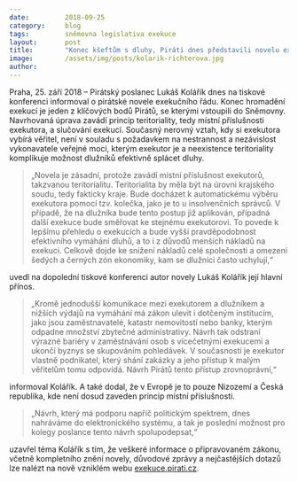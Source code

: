 ```yaml
---
date:         2018-09-25
category:     blog
tags:         sněmovna legislativa exekuce
layout:       post
title:        "Konec kšeftům s dluhy, Piráti dnes představili novelu exekučního řádu"
image:        /assets/img/posts/kolarik-richterova.jpg
author:       
---
```


Praha, 25. září 2018 – Pirátský poslanec Lukáš Kolářík dnes na tiskové konferenci informoval o pirátské novele exekučního řádu. Konec hromadění exekucí je jeden z klíčových bodů Pirátů, se kterými vstoupili do Sněmovny. Navrhovaná úprava zavádí princip teritoriality, tedy místní příslušnosti exekutora, a slučování exekucí. Současný nerovný vztah, kdy si exekutora vybírá věřitel, není v souladu s požadavkem na nestrannost a nezávislost vykonavatele veřejné moci, kterým exekutor je a neexistence teritoriality komplikuje možnost dlužníků efektivně splácet dluhy.

> „Novela je zásadní, protože zavádí místní příslušnost exekutorů, takzvanou teritorialitu. Teritorialita by měla být na úrovni krajského soudu, tedy fakticky kraje. Bude docházet k automatickému výběru exekutora pomocí tzv. kolečka, jako je to u insolvenčních správců. V případě, že na dlužníka bude tento postup již aplikován, případná další exekuce bude směřovat ke stejnému exekutorovi. To povede k lepšímu přehledu o exekucích a bude vyšší pravděpodobnost efektivního vymáhání dluhů, a to i z důvodů menších nákladů na exekuci. Celkově dojde ke snížení nákladů celé společnosti a omezení šedých a černých zón ekonomiky, kam se dlužníci často uchylují,“ 

uvedl na dopolední tiskové konferenci autor novely Lukáš Kolářík její hlavní přínos.

> „Kromě jednodušší komunikace mezi exekutorem a dlužníkem a nižších výdajů na vymáhání má zákon ulevit i dotčeným institucím, jako jsou zaměstnavatelé, katastr nemovitostí nebo banky, kterým odpadne množství zbytečné administrativy. Návrh tak odstraní výrazné bariéry v zaměstnávání osob s vícečetnými exekucemi a ukončí byznys se skupováním pohledávek. V současnosti je exekutor vlastně podnikatel, který shání zakázky a jeho přístup k malým věřitelům tomu odpovídá. Návrh Pirátů tento přístup zrovnoprávní,“ 

informoval Kolářík. A také dodal, že v Evropě je to pouze Nizozemí a Česká republika, kde není dosud zaveden princip místní příslušnosti.

> „Návrh, který má podporu napříč politickým spektrem, dnes nahráváme do elektronického systému, a tak je poslední možnost pro kolegy poslance tento návrh spolupodepsat,“ 

uzavřel téma Kolářík s tím, že veškeré informace o připravovaném zákonu, včetně kompletního znění novely, důvodové zprávy a nejčastějších dotazů lze nalézt na nově vzniklém webu [exekuce.pirati.cz](https://exekuce.pirati.cz).
